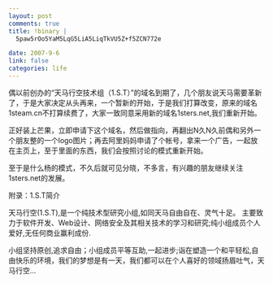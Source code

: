 ```yaml
--- 
layout: post
comments: true
title: !binary |
  5paw5rOo5YaM5LqG5LiA5LiqTkVU5Z+f5ZCN772e

date: 2007-9-6
link: false
categories: life
---
```

<p>偶以前创办的&ldquo;天马行空技术组（1.S.T）&rdquo;的域名到期了，几个朋友说天马需要革新了，于是大家决定从头再来，一个暂新的开始，于是我们打算改变，原来的域名1steam.cn不打算续费了，大家一致同意采用新的域名1sters.net,我们重新开始。</p>
<p>正好装上芒果，立即申请下这个域名，然后做指向，再翻出N久N久前偶和另外一个朋友整的一个logo图片；再去阿里妈妈申请了个帐号，拿来一个广告，一起放在主页上，至于里面的东西，我们会按照讨论的模式重新开始。</p>
<p>至于是什么杨的模式，不久后就可见分晓，不多言，有兴趣的朋友继续关注1sters.net的发展。</p>
<p>附录：1.S.T简介</p>
<p>天马行空(1.S.T),是一个纯技术型研究小组,如同天马自由自在、灵气十足。 主要致力于软件开发、Web设计、网络安全及其相关技术的学习和研究;纯小组成员个人爱好,无任何商业赢利成份.</p>
<p>小组坚持原创,追求自由；小组成员平等互助,一起进步;诣在塑造一个和平轻松,自由快乐的环境，我们的梦想是有一天，我们都可以在个人喜好的领域扬眉吐气，天马行空...</p>
